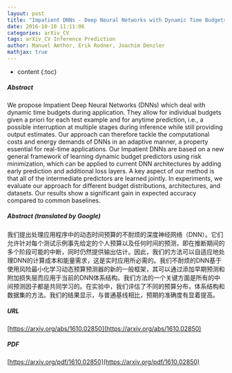 ```yaml
---
layout: post
title: "Impatient DNNs - Deep Neural Networks with Dynamic Time Budgets"
date: 2016-10-10 11:11:06
categories: arXiv_CV
tags: arXiv_CV Inference Prediction
author: Manuel Amthor, Erik Rodner, Joachim Denzler
mathjax: true
---
```


* content
{:toc}

##### Abstract
We propose Impatient Deep Neural Networks (DNNs) which deal with dynamic time budgets during application. They allow for individual budgets given a priori for each test example and for anytime prediction, i.e., a possible interruption at multiple stages during inference while still providing output estimates. Our approach can therefore tackle the computational costs and energy demands of DNNs in an adaptive manner, a property essential for real-time applications. Our Impatient DNNs are based on a new general framework of learning dynamic budget predictors using risk minimization, which can be applied to current DNN architectures by adding early prediction and additional loss layers. A key aspect of our method is that all of the intermediate predictors are learned jointly. In experiments, we evaluate our approach for different budget distributions, architectures, and datasets. Our results show a significant gain in expected accuracy compared to common baselines.

##### Abstract (translated by Google)
我们提出处理应用程序中的动态时间预算的不耐烦的深度神经网络（DNN）。它们允许针对每个测试示例事先给定的个人预算以及任何时间的预测，即在推断期间的多个阶段可能的中断，同时仍然提供输出估计。因此，我们的方法可以自适应地处理DNN的计算成本和能量需求，这是实时应用所必需的。我们不耐烦的DNN基于使用风险最小化学习动态预算预测器的新的一般框架，其可以通过添加早期预测和附加损失层而应用于当前的DNN体系结构。我们方法的一个关键方面是所有的中间预测因子都是共同学习的。在实验中，我们评估了不同的预算分布，体系结构和数据集的方法。我们的结果显示，与普通基线相比，预期的准确度有显着提高。

##### URL
[https://arxiv.org/abs/1610.02850](https://arxiv.org/abs/1610.02850)

##### PDF
[https://arxiv.org/pdf/1610.02850](https://arxiv.org/pdf/1610.02850)

